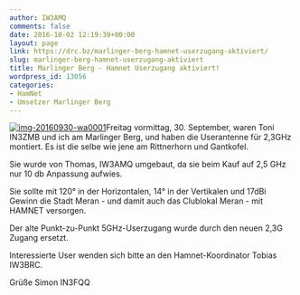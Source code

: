 ```yaml
---
author: IW3AMQ
comments: false
date: 2016-10-02 12:19:39+00:00
layout: page
link: https://drc.bz/marlinger-berg-hamnet-userzugang-aktiviert/
slug: marlinger-berg-hamnet-userzugang-aktiviert
title: Marlinger Berg - Hamnet Userzugang aktiviert!
wordpress_id: 13056
categories:
- HamNet
- Umsetzer Marlinger Berg
---
```


[![img-20160930-wa0001](https://drc.bz/wp-content/uploads/2016/10/IMG-20160930-WA0001-222x300.jpg)](https://drc.bz/wp-content/uploads/2016/10/IMG-20160930-WA0001.jpg)Freitag vormittag, 30. September, waren Toni IN3ZMB und ich am Marlinger Berg, und haben die Userantenne für 2,3GHz montiert. Es ist die selbe wie jene am Rittnerhorn und Gantkofel.

Sie wurde von Thomas, IW3AMQ umgebaut, da sie beim Kauf auf 2,5 GHz nur 10 db Anpassung aufwies.

Sie sollte mit 120° in der Horizontalen, 14° in der Vertikalen und 17dBi Gewinn die Stadt Meran - und damit auch das Clublokal Meran - mit HAMNET versorgen.

Der alte Punkt-zu-Punkt 5GHz-Userzugang wurde durch den neuen 2,3G Zugang ersetzt.

Interessierte User wenden sich bitte an den Hamnet-Koordinator Tobias IW3BRC.

Grüße
Simon IN3FQQ
